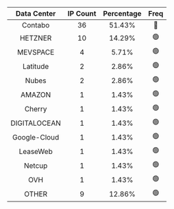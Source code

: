 | Data Center | IP Count | Percentage | Freq |
|:------------:|:--------:|:-----------:|:-----:|
| Contabo | 36 | 51.43% | 🔴 |
| HETZNER | 10 | 14.29% | 🟢 |
| MEVSPACE | 4 | 5.71% | 🟢 |
| Latitude | 2 | 2.86% | 🟢 |
| Nubes | 2 | 2.86% | 🟢 |
| AMAZON | 1 | 1.43% | 🟢 |
| Cherry | 1 | 1.43% | 🟢 |
| DIGITALOCEAN | 1 | 1.43% | 🟢 |
| Google-Cloud | 1 | 1.43% | 🟢 |
| LeaseWeb | 1 | 1.43% | 🟢 |
| Netcup | 1 | 1.43% | 🟢 |
| OVH | 1 | 1.43% | 🟢 |
| OTHER | 9 | 12.86% | 🟢 |